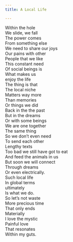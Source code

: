 ```yaml
---
title: A Local Life

---
```


Within the hole  
We slide, we fall  
The power comes   
From something else  
We need to share our joys  
Our pains with other   
People that we like  
This constant need   
Of social beings is   
What makes us  
enjoy the life  
The thing is that   
The local niche  
Matters way more  
Than memories  
Or things we did   
Back in the the past  
But in the dreams   
Or with some beings  
We are one together   
The same thing   
So we don’t even need  
To send each other   
Lengthy texts   
Too bad we still have got to eat  
And feed the animals in us  
But soon we will connect   
Through dreams   
Or even electrically.  
Such local life   
In global terms   
ultimately   
Is what we do.  
So let’s not waste   
More precious time   
That only ends  
Materially  
I love the mystic   
Painful love   
That resonates  
Within my guts.  
